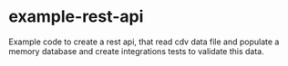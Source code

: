 # example-rest-api
Example code to create a rest api, that read cdv data file and populate a memory database and create integrations tests to validate this data.
